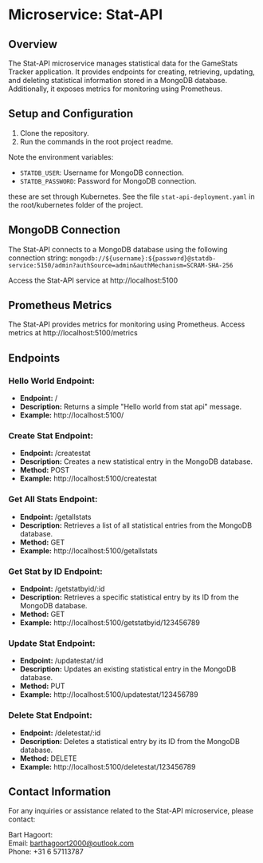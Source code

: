 # Microservice: Stat-API

## Overview

The Stat-API microservice manages statistical data for the GameStats Tracker application. It provides endpoints for creating, retrieving, updating, and deleting statistical information stored in a MongoDB database. Additionally, it exposes metrics for monitoring using Prometheus.

## Setup and Configuration

1. Clone the repository.
2. Run the commands in the root project readme.

Note the environment variables:

- `STATDB_USER`: Username for MongoDB connection.
- `STATDB_PASSWORD`: Password for MongoDB connection.

these are set through Kubernetes. See the file `stat-api-deployment.yaml` in the root/kubernetes folder of the project.

## MongoDB Connection

The Stat-API connects to a MongoDB database using the following connection string:
`mongodb://${username}:${password}@statdb-service:5150/admin?authSource=admin&authMechanism=SCRAM-SHA-256`

Access the Stat-API service at http://localhost:5100

## Prometheus Metrics

The Stat-API provides metrics for monitoring using Prometheus. Access metrics at http://localhost:5100/metrics

## Endpoints

### Hello World Endpoint:

- **Endpoint:** /
- **Description:** Returns a simple "Hello world from stat api" message.
- **Example:** http://localhost:5100/

### Create Stat Endpoint:

- **Endpoint:** /createstat
- **Description:** Creates a new statistical entry in the MongoDB database.
- **Method:** POST
- **Example:** http://localhost:5100/createstat

### Get All Stats Endpoint:

- **Endpoint:** /getallstats
- **Description:** Retrieves a list of all statistical entries from the MongoDB database.
- **Method:** GET
- **Example:** http://localhost:5100/getallstats

### Get Stat by ID Endpoint:

- **Endpoint:** /getstatbyid/:id
- **Description:** Retrieves a specific statistical entry by its ID from the MongoDB database.
- **Method:** GET
- **Example:** http://localhost:5100/getstatbyid/123456789

### Update Stat Endpoint:

- **Endpoint:** /updatestat/:id
- **Description:** Updates an existing statistical entry in the MongoDB database.
- **Method:** PUT
- **Example:** http://localhost:5100/updatestat/123456789

### Delete Stat Endpoint:

- **Endpoint:** /deletestat/:id
- **Description:** Deletes a statistical entry by its ID from the MongoDB database.
- **Method:** DELETE
- **Example:** http://localhost:5100/deletestat/123456789

## Contact Information

For any inquiries or assistance related to the Stat-API microservice, please contact:

Bart Hagoort: </br>
Email: barthagoort2000@outlook.com </br>
Phone: +31 6 57113787 </br>
